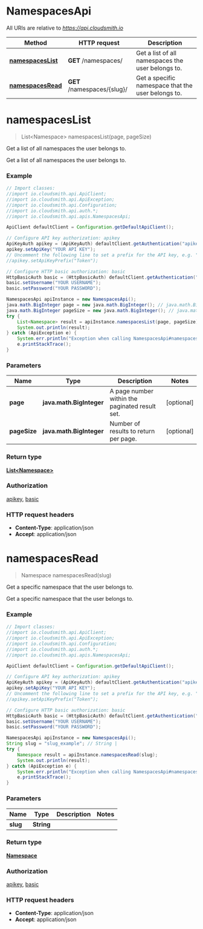 # NamespacesApi

All URIs are relative to *https://api.cloudsmith.io*

Method | HTTP request | Description
------------- | ------------- | -------------
[**namespacesList**](NamespacesApi.md#namespacesList) | **GET** /namespaces/ | Get a list of all namespaces the user belongs to.
[**namespacesRead**](NamespacesApi.md#namespacesRead) | **GET** /namespaces/{slug}/ | Get a specific namespace that the user belongs to.


<a name="namespacesList"></a>
# **namespacesList**
> List&lt;Namespace&gt; namespacesList(page, pageSize)

Get a list of all namespaces the user belongs to.

Get a list of all namespaces the user belongs to.

### Example
```java
// Import classes:
//import io.cloudsmith.api.ApiClient;
//import io.cloudsmith.api.ApiException;
//import io.cloudsmith.api.Configuration;
//import io.cloudsmith.api.auth.*;
//import io.cloudsmith.api.apis.NamespacesApi;

ApiClient defaultClient = Configuration.getDefaultApiClient();

// Configure API key authorization: apikey
ApiKeyAuth apikey = (ApiKeyAuth) defaultClient.getAuthentication("apikey");
apikey.setApiKey("YOUR API KEY");
// Uncomment the following line to set a prefix for the API key, e.g. "Token" (defaults to null)
//apikey.setApiKeyPrefix("Token");

// Configure HTTP basic authorization: basic
HttpBasicAuth basic = (HttpBasicAuth) defaultClient.getAuthentication("basic");
basic.setUsername("YOUR USERNAME");
basic.setPassword("YOUR PASSWORD");

NamespacesApi apiInstance = new NamespacesApi();
java.math.BigInteger page = new java.math.BigInteger(); // java.math.BigInteger | A page number within the paginated result set.
java.math.BigInteger pageSize = new java.math.BigInteger(); // java.math.BigInteger | Number of results to return per page.
try {
    List<Namespace> result = apiInstance.namespacesList(page, pageSize);
    System.out.println(result);
} catch (ApiException e) {
    System.err.println("Exception when calling NamespacesApi#namespacesList");
    e.printStackTrace();
}
```

### Parameters

Name | Type | Description  | Notes
------------- | ------------- | ------------- | -------------
 **page** | **java.math.BigInteger**| A page number within the paginated result set. | [optional]
 **pageSize** | **java.math.BigInteger**| Number of results to return per page. | [optional]

### Return type

[**List&lt;Namespace&gt;**](Namespace.md)

### Authorization

[apikey](../README.md#apikey), [basic](../README.md#basic)

### HTTP request headers

 - **Content-Type**: application/json
 - **Accept**: application/json

<a name="namespacesRead"></a>
# **namespacesRead**
> Namespace namespacesRead(slug)

Get a specific namespace that the user belongs to.

Get a specific namespace that the user belongs to.

### Example
```java
// Import classes:
//import io.cloudsmith.api.ApiClient;
//import io.cloudsmith.api.ApiException;
//import io.cloudsmith.api.Configuration;
//import io.cloudsmith.api.auth.*;
//import io.cloudsmith.api.apis.NamespacesApi;

ApiClient defaultClient = Configuration.getDefaultApiClient();

// Configure API key authorization: apikey
ApiKeyAuth apikey = (ApiKeyAuth) defaultClient.getAuthentication("apikey");
apikey.setApiKey("YOUR API KEY");
// Uncomment the following line to set a prefix for the API key, e.g. "Token" (defaults to null)
//apikey.setApiKeyPrefix("Token");

// Configure HTTP basic authorization: basic
HttpBasicAuth basic = (HttpBasicAuth) defaultClient.getAuthentication("basic");
basic.setUsername("YOUR USERNAME");
basic.setPassword("YOUR PASSWORD");

NamespacesApi apiInstance = new NamespacesApi();
String slug = "slug_example"; // String | 
try {
    Namespace result = apiInstance.namespacesRead(slug);
    System.out.println(result);
} catch (ApiException e) {
    System.err.println("Exception when calling NamespacesApi#namespacesRead");
    e.printStackTrace();
}
```

### Parameters

Name | Type | Description  | Notes
------------- | ------------- | ------------- | -------------
 **slug** | **String**|  |

### Return type

[**Namespace**](Namespace.md)

### Authorization

[apikey](../README.md#apikey), [basic](../README.md#basic)

### HTTP request headers

 - **Content-Type**: application/json
 - **Accept**: application/json

